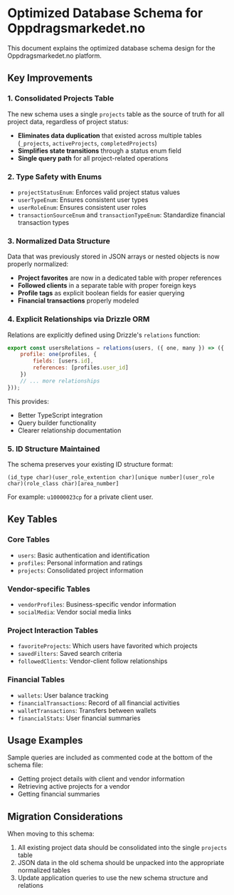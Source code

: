 # Optimized Database Schema for Oppdragsmarkedet.no

This document explains the optimized database schema design for the Oppdragsmarkedet.no platform.

## Key Improvements

### 1. Consolidated Projects Table

The new schema uses a single `projects` table as the source of truth for all project data, regardless of project status:

- **Eliminates data duplication** that existed across multiple tables (`_projects`, `activeProjects`, `completedProjects`)
- **Simplifies state transitions** through a status enum field
- **Single query path** for all project-related operations

### 2. Type Safety with Enums

- `projectStatusEnum`: Enforces valid project status values
- `userTypeEnum`: Ensures consistent user types
- `userRoleEnum`: Ensures consistent user roles
- `transactionSourceEnum` and `transactionTypeEnum`: Standardize financial transaction types

### 3. Normalized Data Structure

Data that was previously stored in JSON arrays or nested objects is now properly normalized:

- **Project favorites** are now in a dedicated table with proper references
- **Followed clients** in a separate table with proper foreign keys
- **Profile tags** as explicit boolean fields for easier querying
- **Financial transactions** properly modeled

### 4. Explicit Relationships via Drizzle ORM

Relations are explicitly defined using Drizzle's `relations` function:

```javascript
export const usersRelations = relations(users, ({ one, many }) => ({
	profile: one(profiles, {
		fields: [users.id],
		references: [profiles.user_id]
	})
	// ... more relationships
}));
```

This provides:

- Better TypeScript integration
- Query builder functionality
- Clearer relationship documentation

### 5. ID Structure Maintained

The schema preserves your existing ID structure format:

```
(id_type char)(user_role_extention char)[unique number](user_role char)(role_class char)[area_number]
```

For example: `u10000023cp` for a private client user.

## Key Tables

### Core Tables

- `users`: Basic authentication and identification
- `profiles`: Personal information and ratings
- `projects`: Consolidated project information

### Vendor-specific Tables

- `vendorProfiles`: Business-specific vendor information
- `socialMedia`: Vendor social media links

### Project Interaction Tables

- `favoriteProjects`: Which users have favorited which projects
- `savedFilters`: Saved search criteria
- `followedClients`: Vendor-client follow relationships

### Financial Tables

- `wallets`: User balance tracking
- `financialTransactions`: Record of all financial activities
- `walletTransactions`: Transfers between wallets
- `financialStats`: User financial summaries

## Usage Examples

Sample queries are included as commented code at the bottom of the schema file:

- Getting project details with client and vendor information
- Retrieving active projects for a vendor
- Getting financial summaries

## Migration Considerations

When moving to this schema:

1. All existing project data should be consolidated into the single `projects` table
2. JSON data in the old schema should be unpacked into the appropriate normalized tables
3. Update application queries to use the new schema structure and relations
